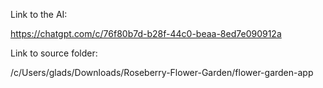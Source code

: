 Link to the AI:

https://chatgpt.com/c/76f80b7d-b28f-44c0-beaa-8ed7e090912a


Link to source folder:

/c/Users/glads/Downloads/Roseberry-Flower-Garden/flower-garden-app
